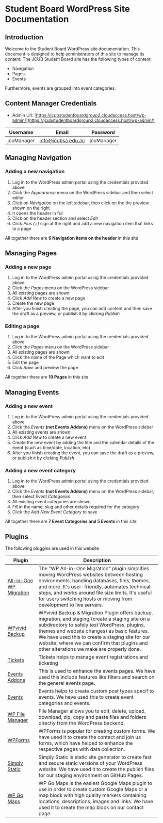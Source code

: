 
# Student Board WordPress Site Documentation

## Introduction
Welcome to the Student Board WordPress site documentation. This document is designed to help administrators of this site to manage its content. The JCUB Student Board site has the following types of content:
* Navigation
* Pages
* Events

Furthermore, events are grouped into event categories.


## Content Manager Credentials
* Admin Url: [https://jcubstudentboardgroup2.cloudaccess.host/wp-admin/](https://jcubstudentboardgroup2.cloudaccess.host/wp-admin/)

| Username | Email | Password |
|---|---|---|
| jcuManager | info@jcubsa.edu.au | jcuManager |



## Managing Navigation
### Adding a new navigation 
1. Log in to the WordPress admin portal using the credentials provided above
2. Click the *Appearance* menu on the WordPress sidebar and then select editor
3. Click on *Navigation* on the left sidebar, then click on the the preview shown on the right 
4. It opens the header in full
5. Click on the header section and select *Edit*
6. Click *Plus (+)* sign at the right and add a new navigation item that links to a page

All together there are **6 Navigation items on the header** in this site


## Managing Pages
### Adding a new page 
1. Log in to the WordPress admin portal using the credentials provided above
2. Click the *Pages* menu on the WordPress sidebar
3. All existing pages are shown
4. Click *Add New* to create a new page
5. Create the new page 
6. After you finish creating the page, you can add content and then save the draft as a preview, or publish it by clicking *Publish*

### Editing a page 
1. Log in to the WordPress admin portal using the credentials provided above
2. Click the *Pages* menu on the WordPress sidebar
3. All existing pages are shown
4. Click the name of the Page which want to edit
5. Edit the page
6. Click *Save* and preview the page

All together there are **10 Pages** in this site


## Managing Events
### Adding a new event 
1. Log in to the WordPress admin portal using the credentials provided above
2. Click the *Events* **(not Events Addons)** menu on the WordPress sidebar
3. All existing events are shown
4. Click *Add New* to create a new event
5. Create the new event by adding the title and the calendar details of the event (such as time/date, location, etc)
6. After you finish creating the event, you can save the draft as a preview, or publish it by clicking *Publish*

### Adding a new event category
1. Log in to the WordPress admin portal using the credentials provided above
2. Click the *Events* **(not Events Addons)** menu on the WordPress sidebar, then select *Event Categories*
3. All existing event categories are shown
4. Fill in the name, slug and other details required for the category
5. Click the *Add New Event Category* to save

All together there are **7 Event Categories and 5 Events** in this site


## Plugins

The following pluggins are used in this website

| Plugin | Description |
|---|---|
| [All-in-One WP Migration](https://wordpress.org/plugins/all-in-one-wp-migration/) | The "WP All-in-One Migration" plugin simplifies moving WordPress websites between hosting environments, handling databases, files, themes, and more. It's user-friendly, automates technical steps, and works around file size limits. It's useful for users switching hosts or moving from development to live servers. |
| [WPvivid Backup](https://wordpress.org/plugins/wpvivid-backup-mainwp/) | WPvivid Backup & Migration Plugin offers backup, migration, and staging (create a staging site on a subdirectory to safely test WordPress, plugins, themes and website changes) as basic features. We have used this to create a staging site for our website, where we can confirm that plugins and other alterations we make are properly done. |
| [Tickets](https://theeventscalendar.com/knowledgebase/guide/event-tickets/) | Tickets helps to manage event registrations and ticketing |
| [Events Addons](https://eventscalendaraddons.com/) | This is used to enhance the events pages. We have used this include features like filters and search on the general events page. |
| [Events](https://theeventscalendar.com/knowledgebase/guide/event-tickets/) | Events helps to create custom post types specif to events. We have used this to create event categories and events. |
| [WP File Manager](https://wordpress.org/plugins/wp-file-manager/) | File Manager allows you to edit, delete, upload, download, zip, copy and paste files and folders directly from the WordPress backend. |
| [WPForms](https://wpforms.com/) | WPForms is popular for creating custom forms. We have used it to create the contact and join us forms, which have helped to enhance the respective pages with data collection. |
| [Simply Static](https://docs.simplystatic.com/) | Simply Static is static site generator to create fast and secure static versions of your WordPress website. We have used it to create the publish files for our staging environment on GitHub Pages. |
| [WP Go Maps](https://www.wpgmaps.com/) | WP Go Maps is the easiest Google Maps plugin to use in order to create custom Google Maps or a map block with high quality markers containing locations, descriptions, images and links. We have used it to create the map block on our contact page. |



